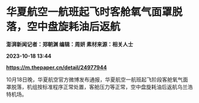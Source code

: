 # 华夏航空一航班起飞时客舱氧气面罩脱落，空中盘旋耗油后返航
**澎湃新闻记者：郑朝渊 编辑：周妍 素材来源：相关人士**

**2023-10-18 13:44**

**https://m.thepaper.cn/detail/24977944**

10月18日晚，华夏航空官方微博发布通报，华夏航空一航班起飞阶段客舱氧气面罩脱落，机组按标准程序正常处置，客舱压力等正常，空中盘旋耗油后返航乌兰浩特机场。